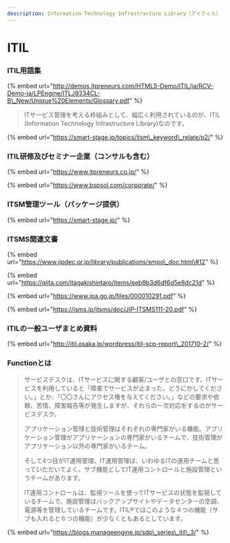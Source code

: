 ```yaml
---
description: Information Technology Infrastracture Library（アイティル）
---
```


# ITIL

### ITIL用語集

{% embed url="http://demos.itpreneurs.com/HTML5-Demo/ITIL/ja/RCV-Demo-ja/LPEngine/ITLJ9334CL-B\_New/Unique%20Elements/Glossary.pdf" %}







> ITサービス管理を考える枠組みとして、幅広く利用されているのが、ITIL \(Information Technology Infrastructure Library\)なのです。

{% embed url="https://smart-stage.jp/topics/itsm\_keyword\_relate/p2/" %}



### ITIL研修及びセミナー企業（コンサルも含む）

{% embed url="https://www.itpreneurs.co.jp/" %}

{% embed url="https://www.bspsol.com/corporate/" %}



### ITSM管理ツール（パッケージ提供）

{% embed url="https://smart-stage.jp/" %}





### ITSMS関連文書

{% embed url="https://www.jipdec.or.jp/library/publications/smpo\_doc.html\#12" %}





{% embed url="https://qiita.com/itagakishintaro/items/eeb8b3d6df6d5e8dc21d" %}





{% embed url="https://www.ipa.go.jp/files/000010291.pdf" %}



{% embed url="https://isms.jp/itsms/doc/JIP-ITSMS111-20.pdf" %}



### ITILの一般ユーザまとめ資料

{% embed url="http://itil.osaka.jp/wordpress/itil-scp-report\_201710-2/" %}



### Functionとは

> サービスデスクは、ITサービスに関する顧客/ユーザとの窓口です。ITサービスを利用していると「障害でサービスが止まった。どうにかしてください。」とか、「〇〇さんにアクセス権を与えてください。」などの要求や依頼、苦情、障害報告等が発生しますが、それらの一次対応をするのがサービスデスク。
>
> アプリケーション管理と技術管理はそれぞれの専門家がいる機能。アプリケーション管理がアプリケーションの専門家がいるチームで、技術管理がアプリケーション以外の専門家がいるチーム。
>
> そして4つ目がIT運用管理。IT運用管理は、いわゆるITの運用チームと思っていただいてよく、サブ機能としてIT運用コントロールと施設管理というチームがあります。
>
> IT運用コントロールは、監視ツールを使ってITサービスの状態を監視しているチームで、施設管理はバックアップサイトやデータセンターの空調、電源等を管理しているチームです。ITIL®ではこのような４つの機能（サブも入れると６つの機能）が少なくともあるとしています。

{% embed url="https://blogs.manageengine.jp/sdp\_series\_itil\_3/" %}









